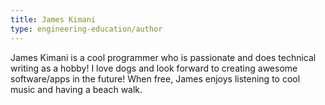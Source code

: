 ```yaml
---
title: James Kimani
type: engineering-education/author
---
```

James Kimani is a cool programmer who is passionate and does technical writing as a hobby! I love dogs and look forward to creating awesome software/apps in the future! When free, James enjoys listening to cool music and having a beach walk. 
